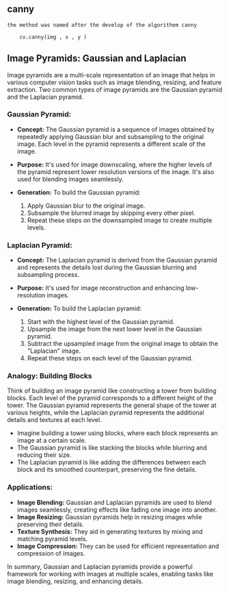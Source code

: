 ## canny 

    the method was named after the develop of the algorithem canny 

```python
    cv.canny(img , x , y )
```


## Image Pyramids: Gaussian and Laplacian

Image pyramids are a multi-scale representation of an image that helps in various computer vision tasks such as image blending, resizing, and feature extraction. Two common types of image pyramids are the Gaussian pyramid and the Laplacian pyramid.

### Gaussian Pyramid:

- **Concept:** The Gaussian pyramid is a sequence of images obtained by repeatedly applying Gaussian blur and subsampling to the original image. Each level in the pyramid represents a different scale of the image.

- **Purpose:** It's used for image downscaling, where the higher levels of the pyramid represent lower resolution versions of the image. It's also used for blending images seamlessly.

- **Generation:** To build the Gaussian pyramid:
  1. Apply Gaussian blur to the original image.
  2. Subsample the blurred image by skipping every other pixel.
  3. Repeat these steps on the downsampled image to create multiple levels.

### Laplacian Pyramid:

- **Concept:** The Laplacian pyramid is derived from the Gaussian pyramid and represents the details lost during the Gaussian blurring and subsampling process.

- **Purpose:** It's used for image reconstruction and enhancing low-resolution images.

- **Generation:** To build the Laplacian pyramid:
  1. Start with the highest level of the Gaussian pyramid.
  2. Upsample the image from the next lower level in the Gaussian pyramid.
  3. Subtract the upsampled image from the original image to obtain the "Laplacian" image.
  4. Repeat these steps on each level of the Gaussian pyramid.

### Analogy: Building Blocks

Think of building an image pyramid like constructing a tower from building blocks. Each level of the pyramid corresponds to a different height of the tower. The Gaussian pyramid represents the general shape of the tower at various heights, while the Laplacian pyramid represents the additional details and textures at each level.

- Imagine building a tower using blocks, where each block represents an image at a certain scale.
- The Gaussian pyramid is like stacking the blocks while blurring and reducing their size.
- The Laplacian pyramid is like adding the differences between each block and its smoothed counterpart, preserving the fine details.

### Applications:

- **Image Blending:** Gaussian and Laplacian pyramids are used to blend images seamlessly, creating effects like fading one image into another.
- **Image Resizing:** Gaussian pyramids help in resizing images while preserving their details.
- **Texture Synthesis:** They aid in generating textures by mixing and matching pyramid levels.
- **Image Compression:** They can be used for efficient representation and compression of images.

In summary, Gaussian and Laplacian pyramids provide a powerful framework for working with images at multiple scales, enabling tasks like image blending, resizing, and enhancing details.